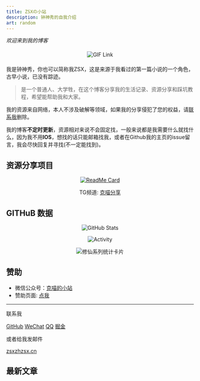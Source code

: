 ```yaml
---
title: ZSXの小站
description: 钟神秀的自我介绍
art: random
---
```

*欢迎来到我的博客*

<Hello />

<div style="text-align: center; margin: 20px 0;">
  <a href="https://me.zhzsx.cn/">
    <img
      src="https://media.giphy.com/media/SWoSkN6DxTszqIKEqv/giphy.gif"
      alt="GIF Link"
      height="275"
      style="max-width: 100%; height: auto; display: inline-block;"
    />
  </a>
</div>

我是钟神秀，你也可以简称我ZSX，这是来源于我看过的第一篇小说的一个角色，古早小说，已没有踪迹。

> 是一个普通人、大学牲，在这个博客分享我的生活记录、资源分享和踩坑教程，希望能帮助我和大家。

我的资源来自网络，本人不涉及破解等领域，如果我的分享侵犯了您的权益，请[联系我](mailto:zsx@zhzsx.cn)删除。

我的博客**不定时更新**，资源相对来说不会固定找，一般来说都是我需要什么就找什么，因为我不用**IOS**，想找的话只能邮箱找我，或者在Github我的主页的issue留言，我会尽快回复并寻找(不一定能找到)。

## 资源分享项目

<p align="center">
  <a href="https://github.com/Kemeow815/kemiaofx">
    <img src="https://readme.kemeow.top/api/pin/?username=Kemeow815&repo=kemiaofx&theme=dark" alt="ReadMe Card" />
  </a>
</p>

<p align="center">
  TG频道: <a href="https://t.me/kemiaofx_me">克喵分享</a>
</p>

## GITHuB 数据

<div align="center">
  <img src="https://readme.kemeow.top/api/?username=zsxjun&show_icons=true&title_color=fff&icon_color=79ff97&text_color=9f9f9f&bg_color=151515" alt="GitHub Stats" />
</div>

<p align="center">
    <img src="https://activity.kemeow.top/graph?username=zsxjun&theme=github-compact&custom_title=Activity&radius=30&height=250" alt="Activity">
</p>

<div align="center">
  <img
    src="https://github-immortality.vercel.app/api?username=zsxjun&theme=github-compact&custom_title=Immortality&radius=30&height=300"
    alt="修仙系列统计卡片"
    style="max-width: 100%; height: auto;"
  />
</div>

## 赞助

- 微信公众号：[克喵的小站](https://wechat.kemeow.top/)
- 赞助页面: [点我](https://qr-pay.kemeow.top/)

<!-- Skills: {JavaScript} {TypeScript} {React} {Vue} {Nuxt} {Vite} {Vitest} {VueUse} {NodeJS} {UnoCSS}`<br>`
Learning: {Next} {Electron} {D3}`<br>` -->

<mastodon />

<div flex-auto />

---

联系我

<p flex="~ gap-2 wrap" class="mt--2!">
  <a href="https://github.com/skyline523" target="_blank"><span op75 i-simple-icons-github /> GitHub</a>
  <a href="" title="chilie0321"><span op75 i-simple-icons-wechat /> WeChat</a>
  <a href="" title="3149161770"><span op75 i-simple-icons-tencentqq /> QQ</a>
  <a href="https://juejin.cn/user/299506278870062" target="_blank"><span op75 i-simple-icons-juejin /> 掘金</a>
</p>

或者给我发邮件

<a href="mailto:zsx@zhzsx.cn" font-mono>zsx<span i-carbon-at/>zhzsx.cn</a>
 <!-- / <a href="mailto:programingwithli@gmail.com" font-mono>programingwithli<span i-carbon-at/>gmail.com</a> -->

<div flex-auto />

## 最新文章

<ListPosts type="all" :limit="5" />
